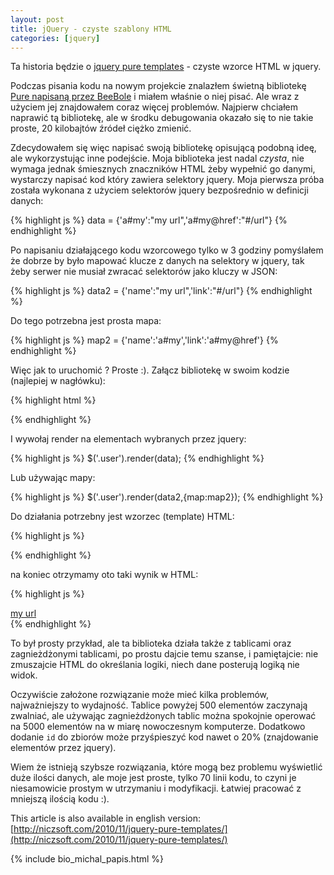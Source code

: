 ```yaml
---
layout: post
title: jQuery - czyste szablony HTML
categories: [jquery]
---
```


Ta historia będzie o [jquery pure templates](http://github.com/mpapis/jquery-pure-templates/) - czyste wzorce HTML w jquery.

Podczas pisania kodu na nowym projekcie znalazłem świetną bibliotekę [Pure napisaną przez BeeBole](http://beebole.com/pure/) i miałem właśnie o niej pisać. Ale wraz z użyciem jej znajdowałem coraz więcej problemów. Najpierw chciałem naprawić tą bibliotekę, ale w środku debugowania okazało się to nie takie proste, 20 kilobajtów źródeł ciężko zmienić.

Zdecydowałem się więc napisać swoją bibliotekę opisującą podobną ideę, ale wykorzystując inne podejście. Moja biblioteka jest nadal *czysta*, nie wymaga jednak śmiesznych znaczników HTML żeby wypełnić go danymi, wystarczy napisać kod który zawiera selektory jquery. Moja pierwsza próba została wykonana z użyciem selektorów jquery bezpośrednio w definicji danych:

{% highlight js %}
data = {'a#my':"my url",'a#my@href':"#/url"}
{% endhighlight %}

Po napisaniu działającego kodu wzorcowego tylko w 3 godziny pomyślałem że dobrze by było mapować klucze z danych na selektory w jquery, tak żeby serwer nie musiał zwracać selektorów jako kluczy w JSON:

{% highlight js %}
data2 = {'name':"my url",'link':"#/url"}
{% endhighlight %}

Do tego potrzebna jest prosta mapa:

{% highlight js %}
map2 = {'name':'a#my','link':'a#my@href'}
{% endhighlight %}

Więc jak to uruchomić ? Proste :). Załącz bibliotekę w swoim kodzie (najlepiej w nagłówku):

{% highlight html %}
<script src="jquery-pure-template.js" type="text/javascript" charset="utf-8"></script>
{% endhighlight %}

I wywołaj render na elementach wybranych przez jquery:

{% highlight js %}
$('.user').render(data);
{% endhighlight %}

Lub używając mapy:

{% highlight js %}
$('.user').render(data2,{map:map2});
{% endhighlight %}

Do działania potrzebny jest wzorzec (template) HTML:

{% highlight js %}
<div class="user"><a href="#"></a></div>
{% endhighlight %}

na koniec otrzymamy oto taki wynik w HTML:

{% highlight js %}
<div class="user"><a href="#/url">my url</a></div>
{% endhighlight %}

To był prosty przykład, ale ta biblioteka działa także z tablicami oraz zagnieżdżonymi tablicami, po prostu dajcie temu szanse, i pamiętajcie: nie zmuszajcie HTML do określania logiki, niech dane posterują logiką nie widok.

Oczywiście założone rozwiązanie może mieć kilka problemów, najważniejszy to wydajność. Tablice powyżej 500 elementów zaczynają zwalniać, ale używając zagnieżdżonych tablic można spokojnie operować na 5000 elementów na w miarę nowoczesnym komputerze. Dodatkowo dodanie ``id`` do zbiorów może przyśpieszyć kod nawet o 20% (znajdowanie elementów przez jquery).

Wiem że istnieją szybsze rozwiązania, które mogą bez problemu wyświetlić duże ilości danych, ale moje jest proste, tylko 70 linii kodu, to czyni je niesamowicie prostym w utrzymaniu i modyfikacji. Łatwiej pracować z mniejszą ilością kodu :).

This article is also available in english version: [http://niczsoft.com/2010/11/jquery-pure-templates/](http://niczsoft.com/2010/11/jquery-pure-templates/)

{% include bio_michal_papis.html %}